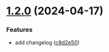 # [1.2.0](https://github.com/louis-lemon/semantic-release-example/compare/v1.1.0...v1.2.0) (2024-04-17)


### Features

* add changelog ([c8d2e50](https://github.com/louis-lemon/semantic-release-example/commit/c8d2e500940ddd8e75a9a686fb2229eff2c60fa8))
